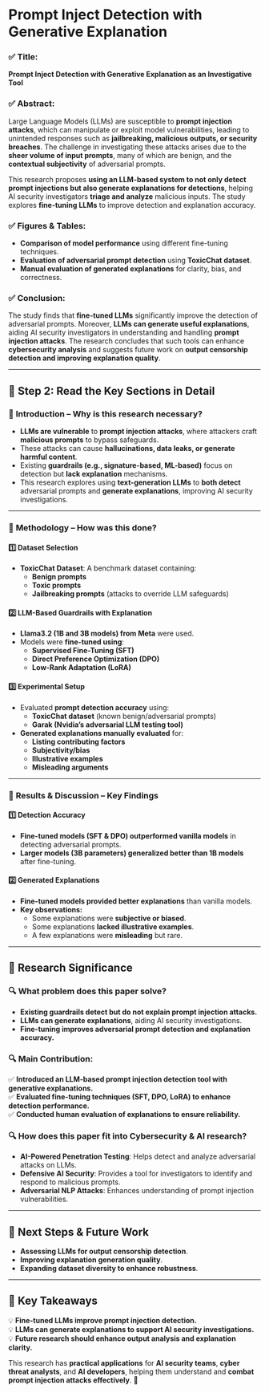 # **Prompt Inject Detection with Generative Explanation**

### ✅ **Title:**
**Prompt Inject Detection with Generative Explanation as an Investigative Tool**

### ✅ **Abstract:**
Large Language Models (LLMs) are susceptible to **prompt injection attacks**, which can manipulate or exploit model vulnerabilities, leading to unintended responses such as **jailbreaking, malicious outputs, or security breaches**. The challenge in investigating these attacks arises due to the **sheer volume of input prompts**, many of which are benign, and the **contextual subjectivity** of adversarial prompts.

This research proposes **using an LLM-based system to not only detect prompt injections but also generate explanations for detections**, helping AI security investigators **triage and analyze** malicious inputs. The study explores **fine-tuning LLMs** to improve detection and explanation accuracy.

### ✅ **Figures & Tables:**
- **Comparison of model performance** using different fine-tuning techniques.
- **Evaluation of adversarial prompt detection** using **ToxicChat dataset**.
- **Manual evaluation of generated explanations** for clarity, bias, and correctness.

### ✅ **Conclusion:**
The study finds that **fine-tuned LLMs** significantly improve the detection of adversarial prompts. Moreover, **LLMs can generate useful explanations**, aiding AI security investigators in understanding and handling **prompt injection attacks**. The research concludes that such tools can enhance **cybersecurity analysis** and suggests future work on **output censorship detection and improving explanation quality**.

---

## **📌 Step 2: Read the Key Sections in Detail**

### 🔹 **Introduction – Why is this research necessary?**
- **LLMs are vulnerable** to **prompt injection attacks**, where attackers craft **malicious prompts** to bypass safeguards.
- These attacks can cause **hallucinations, data leaks, or generate harmful content**.
- Existing **guardrails (e.g., signature-based, ML-based)** focus on detection but **lack explanation** mechanisms.
- This research explores using **text-generation LLMs** to **both detect** adversarial prompts and **generate explanations**, improving AI security investigations.

---

### 🔹 **Methodology – How was this done?**

#### **1️⃣ Dataset Selection**
- **ToxicChat Dataset**: A benchmark dataset containing:
  - **Benign prompts**
  - **Toxic prompts**
  - **Jailbreaking prompts** (attacks to override LLM safeguards)

#### **2️⃣ LLM-Based Guardrails with Explanation**
- **Llama3.2 (1B and 3B models) from Meta** were used.
- Models were **fine-tuned using**:
  - **Supervised Fine-Tuning (SFT)**
  - **Direct Preference Optimization (DPO)**
  - **Low-Rank Adaptation (LoRA)**

#### **3️⃣ Experimental Setup**
- Evaluated **prompt detection accuracy** using:
  - **ToxicChat dataset** (known benign/adversarial prompts)
  - **Garak (Nvidia’s adversarial LLM testing tool)**
- **Generated explanations manually evaluated** for:
  - **Listing contributing factors**
  - **Subjectivity/bias**
  - **Illustrative examples**
  - **Misleading arguments**

---

### 🔹 **Results & Discussion – Key Findings**

#### **1️⃣ Detection Accuracy**
- **Fine-tuned models (SFT & DPO) outperformed vanilla models** in detecting adversarial prompts.
- **Larger models (3B parameters) generalized better than 1B models** after fine-tuning.

#### **2️⃣ Generated Explanations**
- **Fine-tuned models provided better explanations** than vanilla models.
- **Key observations:**
  - Some explanations were **subjective or biased**.
  - Some explanations **lacked illustrative examples**.
  - A few explanations were **misleading** but rare.

---

## **📌 Research Significance**

### **🔍 What problem does this paper solve?**
- **Existing guardrails detect but do not explain prompt injection attacks.**
- **LLMs can generate explanations**, aiding AI security investigations.
- **Fine-tuning improves adversarial prompt detection and explanation accuracy.**

### **🔍 Main Contribution:**
✅ **Introduced an LLM-based prompt injection detection tool with generative explanations.**  
✅ **Evaluated fine-tuning techniques (SFT, DPO, LoRA) to enhance detection performance.**  
✅ **Conducted human evaluation of explanations to ensure reliability.**  

### **🔍 How does this paper fit into Cybersecurity & AI research?**
- **AI-Powered Penetration Testing**: Helps detect and analyze adversarial attacks on LLMs.
- **Defensive AI Security**: Provides a tool for investigators to identify and respond to malicious prompts.
- **Adversarial NLP Attacks**: Enhances understanding of prompt injection vulnerabilities.

---

## **📌 Next Steps & Future Work**
- **Assessing LLMs for output censorship detection**.
- **Improving explanation generation quality**.
- **Expanding dataset diversity to enhance robustness**.

---

## **🔎 Key Takeaways**
💡 **Fine-tuned LLMs improve prompt injection detection.**  
💡 **LLMs can generate explanations to support AI security investigations.**  
💡 **Future research should enhance output analysis and explanation clarity.**  

This research has **practical applications** for **AI security teams**, **cyber threat analysts**, and **AI developers**, helping them understand and **combat prompt injection attacks effectively**. 🚀
